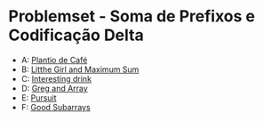 # Problemset - Soma de Prefixos e Codificação Delta
  * A: [Plantio de Café](https://codeforces.com/group/G19ss2enIt/contest/338745/problem/A)
  * B: [Litthe Girl and Maximum Sum](https://codeforces.com/group/G19ss2enIt/contest/338745/problem/B)
  * C: [Interesting drink](https://codeforces.com/group/G19ss2enIt/contest/338745/problem/C)
  * D: [Greg and Array](https://codeforces.com/group/G19ss2enIt/contest/338745/problem/D)
  * E: [Pursuit](https://codeforces.com/group/G19ss2enIt/contest/338745/problem/E)
  * F: [Good Subarrays](https://codeforces.com/group/G19ss2enIt/contest/338745/problem/F)